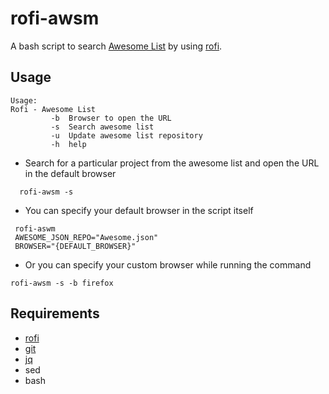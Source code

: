 # rofi-awsm

A bash script to search [Awesome List](https://github.com/sindresorhus/awesome)
 by using [rofi](https://github.com/DaveDavenport/rofi).

## Usage

```
Usage:
Rofi - Awesome List
         -b  Browser to open the URL
         -s  Search awesome list
         -u  Update awesome list repository
         -h  help

```

* Search for a particular project from the awesome list and open the URL in the
    default browser

```
  rofi-awsm -s
```

* You can specify your default browser in the script itself

```
 rofi-aswm
 AWESOME_JSON_REPO="Awesome.json"
 BROWSER="{DEFAULT_BROWSER}"
```

* Or you can specify your custom browser while running the command

```
rofi-awsm -s -b firefox
```


## Requirements

* [rofi](https://github.com/DaveDavenport/rofi)
* [git](https://git-scm.com/)
* [jq](https://github.com/stedolan/jq)
* sed
* bash
